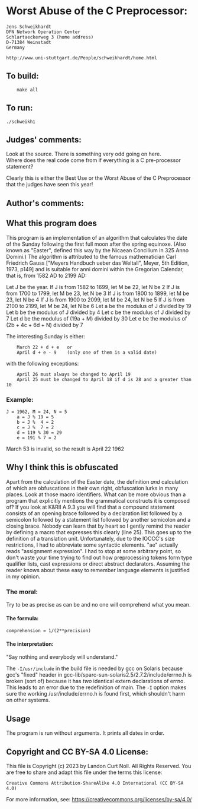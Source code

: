 # Worst Abuse of the C Preprocessor:

    Jens Schweikhardt
    DFN Network Operation Center
    Schlartaeckerweg 3 (home address)
    D-71384 Weinstadt
    Germany

    http://www.uni-stuttgart.de/People/schweikhardt/home.html

## To build:

        make all

## To run:

	./schweikh1

## Judges' comments:

Look at the source.  There is something very odd going on here.  
Where does the real code come from if everything is a C pre-processor 
statement?

Clearly this is either the Best Use or the Worst Abuse of the
C Preprocessor that the judges have seen this year!

## Author's comments:

What this program does
----------------------

This program is an implementation of an algorithm that calculates
the date of the Sunday following the first full moon after the
spring equinoxe. (Also known as "Easter", defined this way by the
Nicaean Concilium in 325 Anno Domini.) The algorithm is attributed
to the famous mathematician Carl Friedrich Gauss ["Meyers Handbuch
ueber das Weltall", Meyer, 5th Edition, 1973, p149] and is suitable
for anni domini within the Gregorian Calendar, that is, from 1582 AD
to 2199 AD: 

Let J be the year.
If J is from 1582 to 1699, let M be 22, let N be 2
If J is from 1700 to 1799, let M be 23, let N be 3
If J is from 1800 to 1899, let M be 23, let N be 4
If J is from 1900 to 2099, let M be 24, let N be 5
If J is from 2100 to 2199, let M be 24, let N be 6
Let a be the modulus of J divided by 19
Let b be the modulus of J divided by 4
Let c be the modulus of J divided by 7
Let d be the modulus of (19a + M) divided by 30
Let e be the modulus of (2b + 4c + 6d + N) divided by 7

The interesting Sunday is either:

        March 22 + d + e   or
        April d + e - 9    (only one of them is a valid date)
   
with the following exceptions:

        April 26 must always be changed to April 19
        April 25 must be changed to April 18 if d is 28 and a greater than 10

### Example:

	J = 1962, M = 24, N = 5
        a = J % 19 = 5
        b = J %  4 = 2
        c = J %  7 = 2
        d = 119 % 30 = 29
        e = 191 % 7 = 2
    
March 53 is invalid, so the result is April 22 1962

Why I think this is obfuscated
------------------------------

Apart from the calculation of the Easter date, the definition *and*
calculation of which are obfuscations in their own right,
obfuscation lurks in many places. Look at those macro identifiers.
What can be more obvious than a program that explicitly mentions the
grammatical constructs it is composed of? If you look at K&RII A.9.3
you will find that a compound statement consists of an opening brace
followed by a declaration list followed by a semicolon followed by a
statement list followed by another semicolon and a closing brace.
Nobody can learn that by heart so I gently remind the reader by
defining a macro that expresses this clearly (line 25). This goes up
to the definition of a translation unit. Unfortunately, due to the
IOCCC's size restrictions, I had to abbreviate some syntactic
elements. "ae" actually reads "assignment expression". I had to stop
at some arbitrary point, so don't waste your time trying to find out
how preprocessing tokens form type qualifier lists, cast expressions
or direct abstract declarators. Assuming the reader knows about
these easy to remember language elements is justified in my opinion.


### The moral:
      
Try to be as precise as can be and no one will comprehend what you mean.

#### The formula:
      

	comprehension = 1/(2**precision)

#### The interpretation:

"Say nothing and everybody will understand."

The `-I/usr/include` in the build file is needed by gcc on Solaris because
gcc's "fixed" header in gcc-lib/sparc-sun-solaris2.5/2.7.2/include/errno.h
is broken (sort of) because it has *two* identical extern
declarations of errno. This leads to an error due to the
redefinition of main. The `-I` option makes sure the working
/usr/include/errno.h is found first, which shouldn't harm on other
systems. 

Usage
-----

The program is run without arguments. It prints all dates in order.

## Copyright and CC BY-SA 4.0 License:

This file is Copyright (c) 2023 by Landon Curt Noll.  All Rights Reserved.
You are free to share and adapt this file under the terms this license:

    Creative Commons Attribution-ShareAlike 4.0 International (CC BY-SA 4.0)

For more information, see: https://creativecommons.org/licenses/by-sa/4.0/
